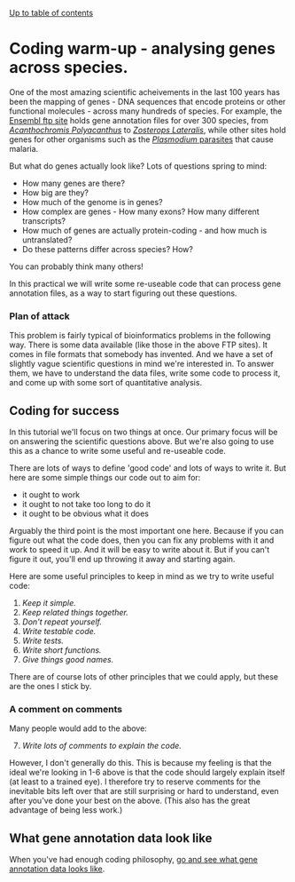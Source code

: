 [Up to table of contents](Introduction.md)

# Coding warm-up - analysing genes across species.

One of the most amazing scientific acheivements in the last 100 years has been the mapping of genes - DNA
sequences that encode proteins or other functional molecules - across many hundreds of species. For example, the
[Ensembl ftp site](http://ftp.ensembl.org/pub/current_gff3/) holds gene annotation files for over 300 species, from
[*Acanthochromis Polyacanthus*](https://en.wikipedia.org/wiki/Spiny_chromis) to [*Zosterops
Lateralis*](https://en.wikipedia.org/wiki/Silvereye), while other sites hold genes for other organisms such as the [*Plasmodium*
parasites](https://plasmodb.org/plasmo/app/downloads/Current_Release/) that cause malaria.

But what do genes actually look like?  Lots of questions spring to mind:

- How many genes are there?
- How big are they?
- How much of the genome is in genes?
- How complex are genes - How many exons?  How many different transcripts?
- How much of genes are actually protein-coding - and how much is untranslated?
- Do these patterns differ across species?  How?

You can probably think many others!

In this practical we will write some re-useable code that can process gene annotation files, as a way to start figuring
out these questions.

### Plan of attack

This problem is fairly typical of bioinformatics problems in the following way. There is some data
available (like those in the above FTP sites). It comes in file formats that somebody has invented.
And we have a set of slightly vague scientific questions in mind we're interested in. To answer
them, we have to understand the data files, write some code to process it, and come up with some
sort of quantitative analysis.

## Coding for success

In this tutorial we'll focus on two things at once. Our primary focus will be on answering the
scientific questions above. But we're also going to use this as a chance to write some useful and
re-useable code.

There are lots of ways to define 'good code' and lots of ways to write it. But here are some simple
things our code out to aim for:

- it ought to work
- it ought to not take too long to do it
- it ought to be obvious what it does

Arguably the third point is the most important one here. Because if you can figure out what the code does, then you
can fix any problems with it and work to speed it up. And it will be easy to write about it. But if you can't figure it
out, you'll end up throwing it away and starting again.

Here are some useful principles to keep in mind as we try to write useful code:

1. *Keep it simple.*
2. *Keep related things together.*
3. *Don't repeat yourself.*
4. *Write testable code.*
5. *Write tests.*
6. *Write short functions.*
7. *Give things good names.*

There are of course lots of other principles that we could apply, but these are the ones I stick by.

### A comment on comments

Many people would add to the above: 

7. *Write lots of comments to explain the code.*

However, I don't generally do this. This is because my feeling is that the ideal we're looking in
1-6 above is that the code should largely explain itself (at least to a trained eye). I therefore
try to reserve comments for the inevitable bits left over that are still surprising or hard to
understand, even after you've done your best on the above. (This also has the great advantage of being
less work.)

## What gene annotation data look like

When you've had enough coding philosophy, [go and see what gene annotation data looks like](What_gene_annotation_data_looks_like.md).